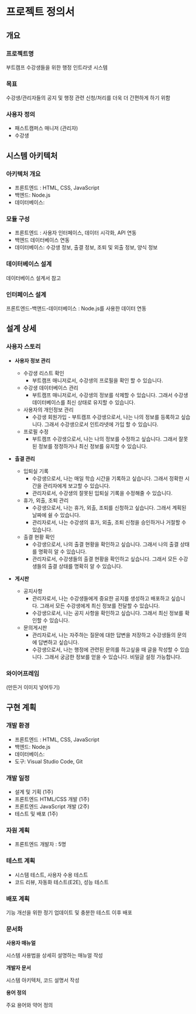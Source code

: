 # 프로젝트 정의서

## 개요

### 프로젝트명

부트캠프 수강생들을 위한 행정 인트라넷 시스템

### 목표

수강생/관리자들의 공지 및 행정 관련 신청/처리를 더욱 더 간편하게 하기 위함

### 사용자 정의

- 패스트캠퍼스 매니저 (관리자)
- 수강생

## 시스템 아키텍처

### 아키텍처 개요

- 프론트엔드 : HTML, CSS, JavaScript
- 백엔드: Node.js
- 데이터베이스:

### 모듈 구성

- 프론트엔드 : 사용자 인터페이스, 데이터 시각화, API 연동
- 백엔드 데이터베이스 연동
- 데이터베이스: 수강생 정보, 출결 정보, 조퇴 및 외출 정보, 양식 정보

### 데이터베이스 설계

데이터베이스 설계서 참고

### 인터페이스 설계

프론트엔드-백앤드-데이터베이스 : Node.js를 사용한 데이터 연동

## 설계 상세

### 사용자 스토리

- **사용자 정보 관리**

  - 수강생 리스트 확인
    - 부트캠프 매니저로서, 수강생의 프로필을 확인 할 수 있습니다.
  - 수강생 데이터베이스 관리
    - 부트캠프 매니저로서, 수강생의 정보를 삭제할 수 있습니다. 그래서 수강생 데이터베이스를 최신 상태로 유지할 수 있습니다.
  - 사용자의 개인정보 관리
    - 수강생 회원가입 - 부트캠프 수강생으로서, 나는 나의 정보를 등록하고 싶습니다. 그래서 수강생으로서 인트라넷에 가입 할 수 있습니다.
  - 프로필 수정
    - 부트캠프 수강생으로서, 나는 나의 정보를 수정하고 싶습니다. 그래서 잘못된 정보를 정정하거나 최신 정보를 유지할 수 있습니다.

- **출결 관리**
  - 입퇴실 기록
    - 수강생으로서, 나는 매일 학습 시간을 기록하고 싶습니다. 그래서 정확한 시간을 관리자에게 보고할 수 있습니다.
    - 관리자로서, 수강생의 잘못된 입퇴실 기록을 수정해줄 수 있습니다.
  - 휴가, 외출, 조퇴 관리
    - 수강생으로서, 나는 휴가, 외출, 조퇴를 신청하고 싶습니다. 그래서 계획된 날짜에 쉴 수 있습니다.
    - 관리자로서, 나는 수강생의 휴가, 외출, 조퇴 신청을 승인하거나 거절할 수 있습니다.
  - 출결 현황 확인
    - 수강생으로서, 나의 출결 현황을 확인하고 싶습니다. 그래서 나의 출결 상태를 명확히 알 수 있습니다.
    - 관리자로서, 수강생들의 출결 현황을 확인하고 싶습니다. 그래서 모든 수강생들의 출결 상태를 명확히 알 수 있습니다.
- **게시판**
  - 공지사항
    - 관리자로서, 나는 수강생들에게 중요한 공지를 생성하고 배포하고 싶습니다. 그래서 모든 수강생에게 최신 정보를 전달할 수 있습니다.
    - 수강생으로서, 나는 공지 사항을 확인하고 싶습니다. 그래서 최신 정보를 확인할 수 있습니다.
  - 문의게시판
    - 관리자로서, 나는 자주하는 질문에 대한 답변을 저장하고 수강생들의 문의에 답변하고 싶습니다.
    - 수강생으로서, 나는 행정에 관련된 문의를 하고싶을 때 글을 작성할 수 있습니다. 그래서 궁금한 정보를 얻을 수 있습니다. 비밀글 설정 가능합니다.

### 와이어프레임

(만든거 이미지 넣어두기)

## 구현 계획

### 개발 환경

- 프론트엔드 : HTML, CSS, JavaScript
- 백엔드: Node.js
- 데이터베이스:
- 도구: Visual Studio Code, Git

### 개발 일정

- 설계 및 기획 (1주)
- 프론트엔드 HTML/CSS 개발 (1주)
- 프론트엔드 JavaScript 개발 (2주)
- 테스트 및 배포 (1주)

### 자원 계획

- 프론트엔드 개발자 : 5명

### 테스트 계획

- 시스템 테스트, 사용자 수용 테스트
- 코드 리뷰, 자동화 테스트(E2E), 성능 테스트

### 배포 계획

기능 개선을 위한 정기 업데이트 및 충분한 테스트 이후 배포

### 문서화

**사용자 매뉴얼**

시스템 사용법을 상세히 설명하는 매뉴얼 작성

**개발자 문서**

시스템 아키텍처, 코드 설명서 작성

**용어 정의**

주요 용어와 약어 정의
